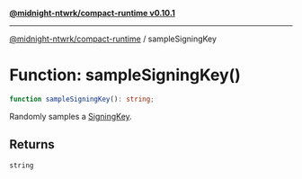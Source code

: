 [**@midnight-ntwrk/compact-runtime v0.10.1**](../README.md)

***

[@midnight-ntwrk/compact-runtime](../globals.md) / sampleSigningKey

# Function: sampleSigningKey()

```ts
function sampleSigningKey(): string;
```

Randomly samples a [SigningKey](../type-aliases/SigningKey.md).

## Returns

`string`
